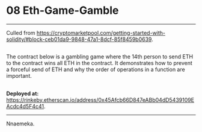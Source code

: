 # 08 Eth-Game-Gamble

---

Culled from https://cryptomarketpool.com/getting-started-with-solidity/#block-ceb01da9-9848-47a1-8dcf-85f8459b0639.

##

The contract below is a gambling game where the 14th person to send ETH to the contract wins all ETH in the contract. It demonstrates how to prevent a forceful send of ETH and why the order of operations in a function are important.

##

**Deployed at:** https://rinkeby.etherscan.io/address/0x45Afcb66D847eABb04dD5439109EAcdc4d5F4c41.

---

Nnaemeka.
